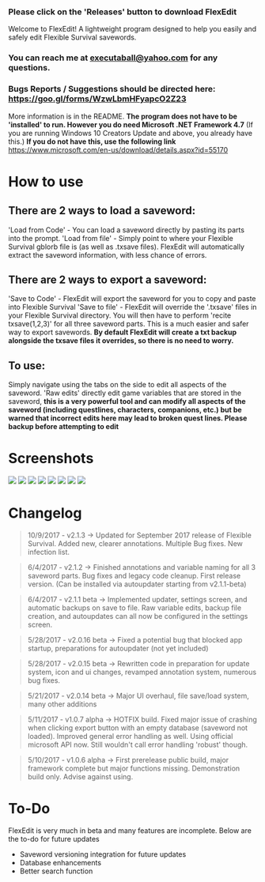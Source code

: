 ### Please click on the 'Releases' button to download FlexEdit

Welcome to FlexEdit! A lightweight program designed to help you easily and safely edit Flexible Survival savewords.

### You can reach me at executaball@yahoo.com for any questions. 
### Bugs Reports / Suggestions should be directed here: https://goo.gl/forms/WzwLbmHFyapcO2Z23

More information is in the README. **The program does not have to be 'installed' to run. However you do need Microsoft .NET Framework 4.7** (If you are running Windows 10 Creators Update and above, you already have this.) **If you do not have this, use the following link** https://www.microsoft.com/en-us/download/details.aspx?id=55170

# [](#How_to_use)How to use
## There are 2 ways to load a saveword:
'Load from Code' - You can load a saveword directly by pasting its parts into the prompt.
'Load from file' - Simply point to where your Flexible Survival gblorb file is (as well as .txsave files). FlexEdit will automatically extract the saveword information, with less chance of errors. 

## There are 2 ways to export a saveword:
'Save to Code' - FlexEdit will export the saveword for you to copy and paste into Flexible Survival
'Save to file' - FlexEdit will override the '.txsave' files in your Flexible Survival directory. You will then have to perform 'recite txsave(1,2,3)' for all three saveword parts. This is a much easier and safer way to export savewords. **By default FlexEdit will create a txt backup alongside the txsave files it overrides, so there is no need to worry.**

## To use:
Simply navigate using the tabs on the side to edit all aspects of the saveword. 'Raw edits' directly edit game variables that are stored in the saveword, **this is a very powerful tool and can modify all aspects of the saveword (including questlines, characters, companions, etc.) but be warned that incorrect edits here may lead to broken quest lines. Please backup before attempting to edit**

# [](#Screenshots)Screenshots

![](http://i.imgur.com/QBhoP4K.jpg)
![](http://i.imgur.com/pqeHWjy.jpg)
![](http://i.imgur.com/7kcEsih.jpg)
![](http://i.imgur.com/7N0Lvde.jpg)
![](http://i.imgur.com/0TVcxbm.jpg)
![](http://i.imgur.com/Vkfkbib.jpg)
![](http://i.imgur.com/AfjqT99.jpg)
![](http://i.imgur.com/uMRaY3W.jpg)

# [](#Changelog)Changelog
>10/9/2017 - v2.1.3 -> Updated for September 2017 release of Flexible Survival. Added new, clearer annotations. Multiple Bug fixes. New infection list.

>6/4/2017 - v2.1.2 -> Finished annotations and variable naming for all 3 saveword parts. Bug fixes and legacy code cleanup. First release version. (Can be installed via autoupdater starting from v2.1.1-beta)

>6/4/2017 - v2.1.1 beta -> Implemented updater, settings screen, and automatic backups on save to file. Raw variable edits, backup file creation, and autoupdates can all now be configured in the settings screen.

>5/28/2017 - v2.0.16 beta -> Fixed a potential bug that blocked app startup, preparations for autoupdater (not yet included)

>5/28/2017 - v2.0.15 beta -> Rewritten code in preparation for update system, icon and ui changes, revamped annotation system, numerous bug fixes.

>5/21/2017 - v2.0.14 beta -> Major UI overhaul, file save/load system, many other additions

>5/11/2017 - v1.0.7 alpha -> HOTFIX build. Fixed major issue of crashing when clicking export button with an empty database (saveword not loaded). Improved general error handling as well. Using official microsoft API now. Still wouldn't call error handling 'robust' though.

>5/10/2017 - v1.0.6 alpha -> First prerelease public build, major framework complete but major functions missing. Demonstration build only. Advise against using. 


# [](#To-Do)To-Do
FlexEdit is very much in beta and many features are incomplete. Below are the to-do for future updates
* Saveword versioning integration for future updates
* Database enhancements
* Better search function
